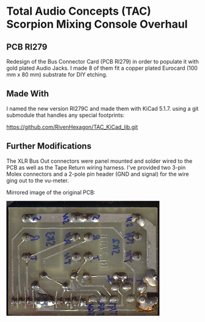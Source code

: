 # Total Audio Concepts (TAC) Scorpion Mixing Console Overhaul
## PCB RI279

Redesign of the Bus Connector Card (PCB RI279) in order to populate it
with gold plated Audio Jacks. I made 8 of them fit a copper plated Eurocard
(100 mm x 80 mm) substrate for DIY etching.

## Made With

I named the new version RI279C and made them with KiCad 5.1.7. using a git
submodule that handles any special footprints:

https://github.com/RivenHexagon/TAC_KiCad_lib.git

## Further Modifications

The XLR Bus Out connectors were panel mounted and solder wired to the PCB as
well as the Tape Return wiring harness. I've provided two 3-pin Molex connectors
and a 2-pole pin header (GND and signal) for the wire ging out to the vu-meter.

Mirrored image of the original PCB:

<img src="https://github.com/RivenHexagon/TAC_Scorpion/blob/main/TAC_RI279/RI279B-flip.jpg">
